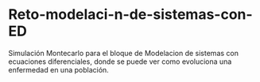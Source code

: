 # Reto-modelaci-n-de-sistemas-con-ED
Simulación Montecarlo para el bloque de Modelacion de sistemas con ecuaciones diferenciales, donde se puede ver como evoluciona una enfermedad en una población.
